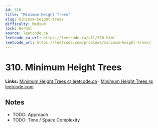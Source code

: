 ```yaml
--- 
id: 310
title: "Minimum Height Trees"
slug: minimum-height-trees
difficulty: Medium
lock: Normal
source: leetcode.ca
leetcode_ca_url: https://leetcode.ca/all/310.html
leetcode_url: https://leetcode.com/problems/minimum-height-trees/
---
```


# 310. Minimum Height Trees

**Links:** [Minimum Height Trees @ leetcode.ca](https://leetcode.ca/all/310.html) · [Minimum Height Trees @ leetcode.com](https://leetcode.com/problems/minimum-height-trees/)

## Notes
- TODO: Approach
- TODO: Time / Space Complexity
